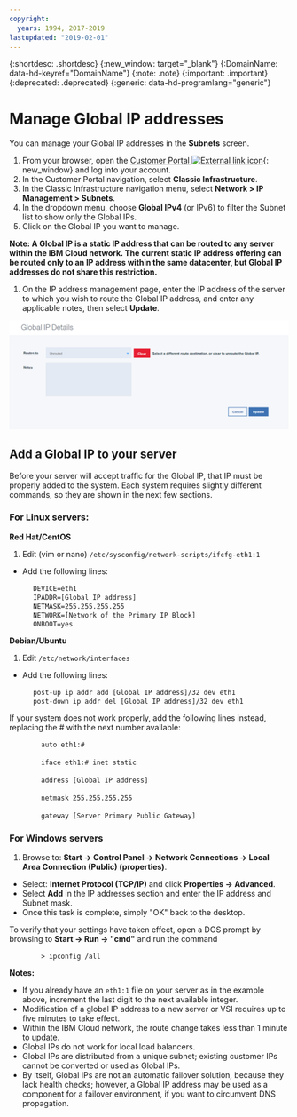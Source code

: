 ```yaml
---
copyright:
  years: 1994, 2017-2019
lastupdated: "2019-02-01"
---
```


{:shortdesc: .shortdesc}
{:new_window: target="_blank"}
{:DomainName: data-hd-keyref="DomainName"}
{:note: .note}
{:important: .important}
{:deprecated: .deprecated}
{:generic: data-hd-programlang="generic"}

# Manage Global IP addresses

You can manage your Global IP addresses in the **Subnets** screen. 

1. From your browser, open the [Customer Portal ![External link icon](../../icons/launch-glyph.svg "External link icon")](https://{DomainName}/){: new_window} and log into your account.
1. In the Customer Portal navigation, select **Classic Infrastructure**. 
1. In the Classic Infrastructure navigation menu, select **Network > IP Management > Subnets**.
1. In the dropdown menu, choose **Global IPv4** (or IPv6) to filter the Subnet list to show only the Global IPs.
1. Click on the Global IP you want to manage.
 
  **Note: A Global IP is a static IP address that can be routed to any server within the IBM Cloud network. The current static 
  IP address offering can be routed only to an IP address within the same datacenter, but Global IP addresses do not share 
  this restriction.**

1. On the IP address management page, enter the IP address of the server to which you wish to route the Global IP address, and enter any applicable notes, then select **Update**.

![Figure 2](images/2_1.png)

## Add a Global IP to your server 

Before your server will accept traffic for the Global IP, that IP must be properly added to the system. Each system requires slightly different commands, so they are shown in the next few sections.

### For Linux servers:

**Red Hat/CentOS**

1. Edit (vim or nano) `/etc/sysconfig/network-scripts/ifcfg-eth1:1`

* Add the following lines:
```
      DEVICE=eth1
      IPADDR=[Global IP address]
      NETMASK=255.255.255.255
      NETWORK=[Network of the Primary IP Block]
      ONBOOT=yes
```

**Debian/Ubuntu**

1. Edit `/etc/network/interfaces`

* Add the following lines:

```
      post-up ip addr add [Global IP address]/32 dev eth1
      post-down ip addr del [Global IP address]/32 dev eth1
```

If your system does not work properly, add the following lines instead, replacing the # with the next number available:

```
        auto eth1:#

        iface eth1:# inet static

        address [Global IP address]

        netmask 255.255.255.255

        gateway [Server Primary Public Gateway]
```

### For Windows servers

1. Browse to: **Start -> Control Panel -> Network Connections -> Local Area Connection (Public) (properties)**.
* Select: **Internet Protocol (TCP/IP)** and click **Properties -> Advanced**.
* Select **Add** in the IP addresses section and enter the IP address and Subnet mask.
* Once this task is complete, simply "OK" back to the desktop.

To verify that your settings have taken effect, open a DOS prompt by browsing to **Start -> Run -> "cmd"** and run the command

```
        > ipconfig /all
```

**Notes:**

* If you already have an `eth1:1` file on your server as in the example above, increment the last digit to the next available integer.
* Modification of a global IP address to a new server or VSI requires up to five minutes to take effect. 
* Within the IBM Cloud network, the route change takes less than 1 minute to update.
* Global IPs do not work for local load balancers.
* Global IPs are distributed from a unique subnet; existing customer IPs cannot be converted or used as Global IPs.
* By itself, Global IPs are not an automatic failover solution, because they lack health checks; however, a Global IP address may be used as a component for a failover environment, if you want to circumvent DNS propagation.
